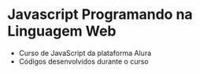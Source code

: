 # Javascript Programando na Linguagem Web
* Curso de JavaScript da plataforma Alura
* Códigos desenvolvidos durante o curso
